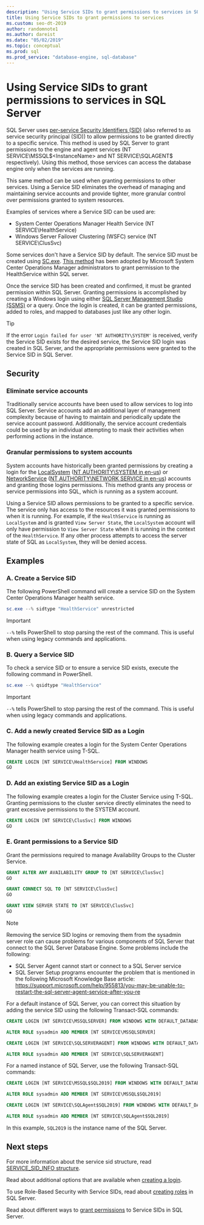 ```yaml
---
description: "Using Service SIDs to grant permissions to services in SQL Server"
title: Using Service SIDs to grant permissions to services
ms.custom: seo-dt-2019
author: randomnote1
ms.author: dareist
ms.date: "05/02/2019"
ms.topic: conceptual
ms.prod: sql
ms.prod_service: "database-engine, sql-database"
---
```


# Using Service SIDs to grant permissions to services in SQL Server

SQL Server uses [per-service Security Identifiers (SID)](https://support.microsoft.com/help/2620201/sql-server-uses-a-service-sid-to-provide-service-isolation) (also referred to as service security principal (SID)) to allow permissions to be granted directly to a specific service. This method is used by SQL Server to grant permissions to the engine and agent services (NT SERVICE\MSSQL$<InstanceName> and NT SERVICE\SQLAGENT$<InstanceName> respectively). Using this method, those services can access the database engine only when the services are running.

This same method can be used when granting permissions to other services. Using a Service SID eliminates the overhead of managing and maintaining service accounts and provide tighter, more granular control over permissions granted to system resources.

Examples of services where a Service SID can be used are:

- System Center Operations Manager Health Service (NT SERVICE\HealthService)
- Windows Server Failover Clustering (WSFC) service (NT SERVICE\ClusSvc)

Some services don't have a Service SID by default. The service SID must be created using [SC.exe](/windows/desktop/services/configuring-a-service-using-sc). [This method](https://kevinholman.com/2016/08/25/sql-mp-run-as-accounts-no-longer-required/) has been adopted by Microsoft System Center Operations Manager administrators to grant permission to the HealthService within SQL server.

Once the service SID has been created and confirmed, it must be granted permission within SQL Server. Granting permissions is accomplished by creating a Windows login using either [SQL Server Management Studio (SSMS)](../../ssms/download-sql-server-management-studio-ssms.md) or a query. Once the login is created, it can be granted permissions, added to roles, and mapped to databases just like any other login.

> [!TIP]
> If the error `Login failed for user 'NT AUTHORITY\SYSTEM'` is received, verify the Service SID exists for the desired service, the Service SID login was created in SQL Server, and the appropriate permissions were granted to the Service SID in SQL Server.

## Security

### Eliminate service accounts

Traditionally service accounts have been used to allow services to log into SQL Server. Service accounts add an additional layer of management complexity because of having to maintain and periodically update the service account password. Additionally, the service account credentials could be used by an individual attempting to mask their activities when performing actions in the instance.

### Granular permissions to system accounts

System accounts have historically been granted permissions by creating a login for the [LocalSystem](/windows/win32/services/localsystem-account) ([NT AUTHORITY\SYSTEM in en-us](../../database-engine/configure-windows/configure-windows-service-accounts-and-permissions.md#Localized_service_names)) or [NetworkService](/windows/desktop/Services/networkservice-account) ([NT AUTHORITY\NETWORK SERVICE in en-us](../../database-engine/configure-windows/configure-windows-service-accounts-and-permissions.md#Localized_service_names)) accounts and granting those logins permissions. This method grants any process or service permissions into SQL, which is running as a system account.

Using a Service SID allows permissions to be granted to a specific service. The service only has access to the resources it was granted permissions to when it is running. For example, if the `HealthService` is running as `LocalSystem` and is granted `View Server State`, the `LocalSystem` account will only have permission to `View Server State` when it is running in the context of the `HealthService`. If any other process attempts to access the server state of SQL as `LocalSystem`, they will be denied access.

## Examples

### A. Create a Service SID

The following PowerShell command will create a service SID on the System Center Operations Manager health service.

```PowerShell
sc.exe --% sidtype "HealthService" unrestricted
```

> [!IMPORTANT]
> `--%` tells PowerShell to stop parsing the rest of the command. This is useful when using legacy commands and applications.

### B. Query a Service SID

To check a service SID or to ensure a service SID exists, execute the following command in PowerShell.

```PowerShell
sc.exe --% qsidtype "HealthService"
```

> [!IMPORTANT]
> `--%` tells PowerShell to stop parsing the rest of the command. This is useful when using legacy commands and applications.

### C. Add a newly created Service SID as a Login

The following example creates a login for the System Center Operations Manager health service using T-SQL.

```SQL
CREATE LOGIN [NT SERVICE\HealthService] FROM WINDOWS
GO
```

### D. Add an existing Service SID as a Login

The following example creates a login for the Cluster Service using T-SQL. Granting permissions to the cluster service directly eliminates the need to grant excessive permissions to the SYSTEM account.

```SQL
CREATE LOGIN [NT SERVICE\ClusSvc] FROM WINDOWS
GO
```

### E. Grant permissions to a Service SID

Grant the permissions required to manage Availability Groups to the Cluster Service.

```SQL
GRANT ALTER ANY AVAILABILITY GROUP TO [NT SERVICE\ClusSvc]
GO

GRANT CONNECT SQL TO [NT SERVICE\ClusSvc]
GO

GRANT VIEW SERVER STATE TO [NT SERVICE\ClusSvc]
GO
```

  > [!NOTE]
  > Removing the service SID logins or removing them from the sysadmin server role can cause problems for various components of SQL Server that connect to the SQL Server Database Engine. Some problems include the following:
  > - SQL Server Agent cannot start or connect to a SQL Server service
  > - SQL Server Setup programs encounter the problem that is mentioned in the following Microsoft Knowledge Base article:
  > https://support.microsoft.com/help/955813/you-may-be-unable-to-restart-the-sql-server-agent-service-after-you-re
  >
  > For a default instance of SQL Server, you can correct this situation by adding the service SID using the following Transact-SQL commands:
  >
  > ```sql
  > CREATE LOGIN [NT SERVICE\MSSQLSERVER] FROM WINDOWS WITH DEFAULT_DATABASE=[master], DEFAULT_LANGUAGE=[us_english]
  > 
  > ALTER ROLE sysadmin ADD MEMBER [NT SERVICE\MSSQLSERVER]
  > 
  > CREATE LOGIN [NT SERVICE\SQLSERVERAGENT] FROM WINDOWS WITH DEFAULT_DATABASE=[master], DEFAULT_LANGUAGE=[us_english]
  > 
  > ALTER ROLE sysadmin ADD MEMBER [NT SERVICE\SQLSERVERAGENT]
  > ```
  > For a named instance of SQL Server, use the following Transact-SQL commands:
  > ```sql
  > CREATE LOGIN [NT SERVICE\MSSQL$SQL2019] FROM WINDOWS WITH DEFAULT_DATABASE=[master], DEFAULT_LANGUAGE=[us_english]
  > 
  > ALTER ROLE sysadmin ADD MEMBER [NT SERVICE\MSSQL$SQL2019]
  > 
  > CREATE LOGIN [NT SERVICE\SQLAgent$SQL2019] FROM WINDOWS WITH DEFAULT_DATABASE=[master], DEFAULT_LANGUAGE=[us_english]
  > 
  > ALTER ROLE sysadmin ADD MEMBER [NT SERVICE\SQLAgent$SQL2019]
  > 
  > ```
  > In this example, `SQL2019` is the instance name of the SQL Server.

## Next steps

For more information about the service sid structure, read [SERVICE_SID_INFO structure](/windows/win32/api/winsvc/ns-winsvc-service_sid_info).

Read about additional options that are available when [creating a login](../../t-sql/statements/create-login-transact-sql.md).

To use Role-Based Security with Service SIDs, read about [creating roles](../../t-sql/statements/create-role-transact-sql.md) in SQL Server.

Read about different ways to [grant permissions](../../t-sql/statements/grant-transact-sql.md) to Service SIDs in SQL Server.
